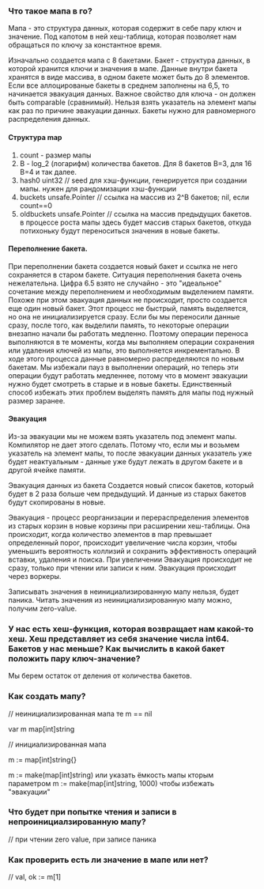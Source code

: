 ### Что такое мапа в го?

Мапа - это структура данных, которая содержит в себе пару ключ и значение.
Под капотом в ней хеш-таблица, которая позволяет нам обращаться по ключу за константное время.

Изначально создается мапа с 8 бакетами.
Бакет - структура данных, в которой хранится ключи и значения в мапе. Данные внутри бакета хранятся в виде массива, в одном бакете может быть до 8 элементов. Если все аллоцированые бакеты в среднем заполнены на 6,5, то начинается эвакуация данных.
Важное свойство для ключа - он должен быть comparable (сравнимый).
Нельзя взять указатель на элемент мапы как раз по причине эвакуации данных. Бакеты нужно для равномерного распределения данных.

#### Структура map
1) count - размер мапы
2) B - log_2 (логарифм) количества бакетов. Для 8 бакетов B=3, для 16 B=4 и так далее.
3) hash0     uint32 // seed для хэш-функции, генерируется при создании мапы. нужен для рандомизации хэш-функции
4) buckets    unsafe.Pointer // ссылка на массив из 2^B бакетов; nil, если count==0
5) oldbuckets unsafe.Pointer // ссылка на массив предыдущих бакетов. в процессе роста мапы здесь будет массив старых бакетов, откуда потихоньку будут переноситься значения в новые бакеты.

#### Переполнение бакета.
При переполнении бакета создается новый бакет и ссылка не него сохраняется в старом бакете. Ситуация переполнения бакета очень нежелательна.
Цифра 6.5 взято не случайно - это "идеальное" сочетание между переполнением и необходимым выделением памяти.
Похоже при этом эвакуация данных не происходит, просто создается еще один новый бакет. Этот процесс не быстрый, память выделяется, но она не инициализируется сразу. Если бы мы переносили данные сразу, после того, как выделили память, то некоторые операции внезапно начали бы работать медленно. Поэтому операции переноса выполняются в те моменты, когда мы выполняем операции сохранения или удаления ключей из мапы, это выполняется инкрементально. В ходе этого процесса данные равномерно распределяются по новым бакетам. Мы избежали пауз в выполнении операций, но теперь эти операции будут работать медленнее, потому что в момент эвакуации нужно будет смотреть в старые и в новые бакеты. Единственный способ избежать этих проблем выделять память для мапы под нужный размер заранее.

#### Эвакуация
Из-за эвакуации мы не можем взять указатель под элемент мапы. Компилятор не дает этого сделать. Потому что, если мы и возьмем указатель на элемент мапы, то после эвакуации данных указатель уже будет неактуальным - данные уже будут лежать в другом бакете и в другой ячейке памяти.

Эвакуация данных из бакета
Создается новый список бакетов, который будет в 2 раза больше чем предыдущий. И данные из старых бакетов будут скопированы в новые.

Эвакуация - процесс реорганизации и перераспределения элементов из старых корзин в новые корзины при расширении хеш-таблицы. Она происходит, когда количество элементов в map превышает определенный порог, происходит увеличение числа корзин, чтобы уменьшить вероятность коллизий и сохранить эффективность операций вставки, удаления и поиска. При увеличении 
Эвакуация происходит не сразу, только при чтении или записи к ним.
Эвакуация происходит через воркеры.

Записывать значения в неинициализированную мапу нельзя, будет паника.
Читать значения из неинициализированную мапу можно, получим zero-value.

### У нас есть хеш-функция, которая возвращает нам какой-то хеш. Хеш представляет из себя значение числа int64. Бакетов у нас меньше? Как вычислить в какой бакет положить пару ключ-значение?

Мы берем остаток от деления от количества бакетов.

### Как создать мапу?

// неинициализированная мапа те m == nil

var m map[int]string 

// инициализированная мапа

m := map[int]string{}

m := make(map[int]string) или указать ёмкость мапы кторым параметром m := make(map[int]string, 1000) чтобы избежать "эвакуации"

### Что будет при попытке чтения и записи в непроинициалзированную мапу?
// при чтении zero value, при записе паника

### Как проверить есть ли значение в мапе или нет?
// val, ok := m[1]
